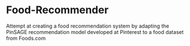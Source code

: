 # Food-Recommender
Attempt at creating a food recommendation system by adapting the PinSAGE recommendation model developed at Pinterest to a food dataset from Foods.com
